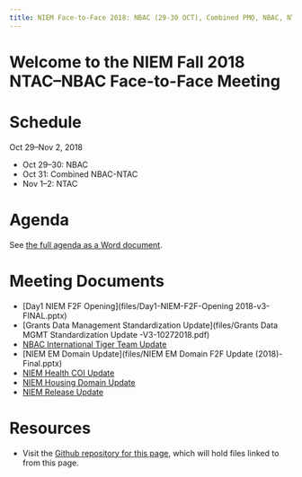 ```yaml
---
title: NIEM Face-to-Face 2018: NBAC (29-30 OCT), Combined PMO, NBAC, NTAC (31 OCT), and NTAC (1-2 NOV) Meetings
---
```


# Welcome to the NIEM Fall 2018 NTAC&ndash;NBAC Face-to-Face Meeting

# Schedule

Oct 29&ndash;Nov 2, 2018
* Oct 29&ndash;30: NBAC
* Oct 31: Combined NBAC-NTAC
* Nov 1&ndash;2: NTAC

# Agenda

See [the full agenda as a Word document](files/full-agenda.docx).

# Meeting Documents

* [Day1 NIEM F2F Opening](files/Day1-NIEM-F2F-Opening 2018-v3-FINAL.pptx)
* [Grants Data Management Standardization Update](files/Grants Data MGMT Standardization Update -V3-10272018.pdf)
* [NBAC International Tiger Team Update](files/NBAC_Intl_TT_F2F_Update_v2_Oct2018.pdf)
* [NIEM EM Domain Update](files/NIEM EM Domain F2F Update (2018)-Final.pptx)
* [NIEM Health COI Update](files/NIEM_Health_Face2Face2018_FINAL.pptx)
* [NIEM Housing Domain Update](files/NEIM-HSG-Domain-Update-102018.pptx)
* [NIEM Release Update](files/release-updates.pptx)

# Resources

- Visit the [Github repository for this page](https://github.com/NIEM/2018-fall), which will hold files linked to from this page.

